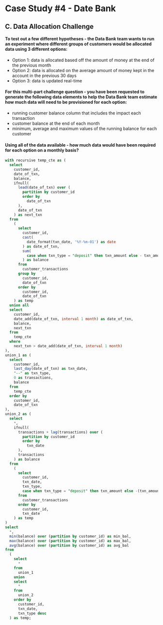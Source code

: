 # Case Study #4 - Date Bank
## C. Data Allocation Challenge

#### To test out a few different hypotheses - the Data Bank team wants to run an experiment where different groups of customers would be allocated data using 3 different options:
- Option 1: data is allocated based off the amount of money at the end of the previous month
- Option 2: data is allocated on the average amount of money kept in the account in the previous 30 days
- Option 3: data is updated real-time
#### For this multi-part challenge question - you have been requested to generate the following data elements to help the Data Bank team estimate how much data will need to be provisioned for each option:
- running customer balance column that includes the impact each transaction
- customer balance at the end of each month
- minimum, average and maximum values of the running balance for each customer
#### Using all of the data available - how much data would have been required for each option on a monthly basis?
````sql
with recursive temp_cte as (
  select 
    customer_id, 
    date_of_txn, 
    balance, 
    ifnull(
      lead(date_of_txn) over (
        partition by customer_id 
        order by 
          date_of_txn
      ), 
      date_of_txn
    ) as next_txn 
  from 
    (
      select 
        customer_id, 
        cast(
          date_format(txn_date, '%Y-%m-01') as date
        ) as date_of_txn, 
        sum(
          case when txn_type = "deposit" then txn_amount else - txn_amount end
        ) as balance 
      from 
        customer_transactions 
      group by 
        customer_id, 
        date_of_txn 
      order by 
        customer_id, 
        date_of_txn
    ) as temp 
  union all 
  select 
    customer_id, 
    date_add(date_of_txn, interval 1 month) as date_of_txn, 
    balance, 
    next_txn 
  from 
    temp_cte 
  where 
    next_txn > date_add(date_of_txn, interval 1 month)
), 
union_1 as (
  select 
    customer_id, 
    last_day(date_of_txn) as txn_date, 
    "--" as txn_type, 
    0 as transactions, 
    balance 
  from 
    temp_cte 
  order by 
    customer_id, 
    date_of_txn
), 
union_2 as (
  select 
    *, 
    ifnull(
      transactions + lag(transactions) over (
        partition by customer_id 
        order by 
          txn_date
      ), 
      transactions
    ) as balance 
  from 
    (
      select 
        customer_id, 
        txn_date, 
        txn_type, 
        case when txn_type = "deposit" then txn_amount else -(txn_amount) end as transactions 
      from 
        customer_transactions 
      order by 
        customer_id, 
        txn_date
    ) as temp
) 
select 
  *, 
  min(balance) over (partition by customer_id) as min_bal, 
  max(balance) over (partition by customer_id) as max_bal, 
  avg(balance) over (partition by customer_id) as avg_bal 
from 
  (
    select 
      * 
    from 
      union_1 
    union 
    select 
      * 
    from 
      union_2 
    order by 
      customer_id, 
      txn_date, 
      txn_type desc
  ) as temp;
````
